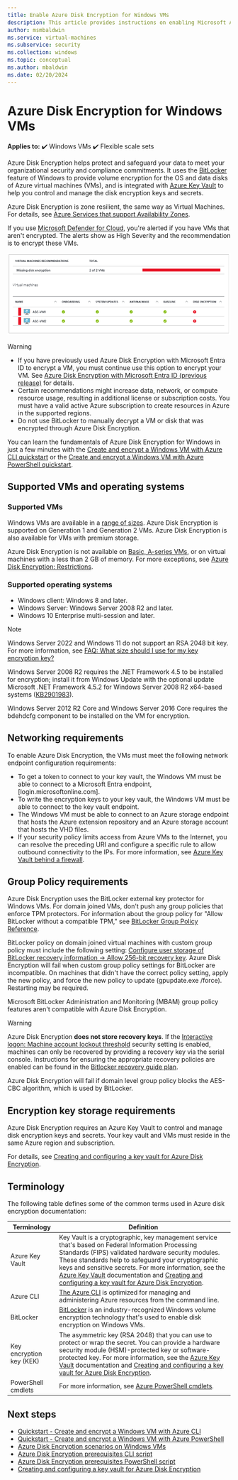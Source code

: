```yaml
---
title: Enable Azure Disk Encryption for Windows VMs
description: This article provides instructions on enabling Microsoft Azure Disk Encryption for Windows VMs.
author: msmbaldwin
ms.service: virtual-machines
ms.subservice: security
ms.collection: windows
ms.topic: conceptual
ms.author: mbaldwin
ms.date: 02/20/2024
---
```


# Azure Disk Encryption for Windows VMs

**Applies to:** :heavy_check_mark: Windows VMs :heavy_check_mark: Flexible scale sets 

Azure Disk Encryption helps protect and safeguard your data to meet your organizational security and compliance commitments. It uses the [BitLocker](https://en.wikipedia.org/wiki/BitLocker) feature of Windows to provide volume encryption for the OS and data disks of Azure virtual machines (VMs), and is integrated with [Azure Key Vault](../../key-vault/index.yml) to help you control and manage the disk encryption keys and secrets.

Azure Disk Encryption is zone resilient, the same way as Virtual Machines. For details, see [Azure Services that support Availability Zones](../../availability-zones/az-region.md).

If you use [Microsoft Defender for Cloud](../../security-center/index.yml), you're alerted if you have VMs that aren't encrypted. The alerts show as High Severity and the recommendation is to encrypt these VMs.

![Microsoft Defender for Cloud disk encryption alert](../media/disk-encryption/security-center-disk-encryption-fig1.png)

> [!WARNING]
> - If you have previously used Azure Disk Encryption with Microsoft Entra ID to encrypt a VM, you must continue use this option to encrypt your VM. See [Azure Disk Encryption with Microsoft Entra ID (previous release)](disk-encryption-overview-aad.md) for details. 
> - Certain recommendations might increase data, network, or compute resource usage, resulting in additional license or subscription costs. You must have a valid active Azure subscription to create resources in Azure in the supported regions.
> - Do not use BitLocker to manually decrypt a VM or disk that was encrypted through Azure Disk Encryption.

You can learn the fundamentals of Azure Disk Encryption for Windows in just a few minutes with the [Create and encrypt a Windows VM with Azure CLI quickstart](disk-encryption-cli-quickstart.md) or the [Create and encrypt a Windows VM with Azure PowerShell quickstart](disk-encryption-powershell-quickstart.md).

## Supported VMs and operating systems

### Supported VMs

Windows VMs are available in a [range of sizes](../sizes-general.md). Azure Disk Encryption is supported on Generation 1 and Generation 2 VMs. Azure Disk Encryption is also available for VMs with premium storage.

Azure Disk Encryption is not available on [Basic, A-series VMs](https://azure.microsoft.com/pricing/details/virtual-machines/series/), or on virtual machines with a less than 2 GB of memory.  For more exceptions, see [Azure Disk Encryption: Restrictions](disk-encryption-windows.md#restrictions).

### Supported operating systems

- Windows client: Windows 8 and later.
- Windows Server: Windows Server 2008 R2 and later.
- Windows 10 Enterprise multi-session and later.  
 
> [!NOTE]
> Windows Server 2022 and Windows 11 do not support an RSA 2048 bit key. For more information, see [FAQ: What size should I use for my key encryption key?](disk-encryption-faq.yml#what-size-should-i-use-for-my-key-encryption-key--kek--)
>
> Windows Server 2008 R2 requires the .NET Framework 4.5 to be installed for encryption; install it from Windows Update with the optional update Microsoft .NET Framework 4.5.2 for Windows Server 2008 R2 x64-based systems ([KB2901983](https://www.catalog.update.microsoft.com/Search.aspx?q=KB2901983)).  
>  
> Windows Server 2012 R2 Core and Windows Server 2016 Core requires the bdehdcfg component to be installed on the VM for encryption.

## Networking requirements
To enable Azure Disk Encryption, the VMs must meet the following network endpoint configuration requirements:
  - To get a token to connect to your key vault, the Windows VM must be able to connect to a Microsoft Entra endpoint, \[login.microsoftonline.com\].
  - To write the encryption keys to your key vault, the Windows VM must be able to connect to the key vault endpoint.
  - The Windows VM must be able to connect to an Azure storage endpoint that hosts the Azure extension repository and an Azure storage account that hosts the VHD files.
  -  If your security policy limits access from Azure VMs to the Internet, you can resolve the preceding URI and configure a specific rule to allow outbound connectivity to the IPs. For more information, see [Azure Key Vault behind a firewall](../../key-vault/general/access-behind-firewall.md).    

## Group Policy requirements

Azure Disk Encryption uses the BitLocker external key protector for Windows VMs. For domain joined VMs, don't push any group policies that enforce TPM protectors. For information about the group policy for "Allow BitLocker without a compatible TPM," see [BitLocker Group Policy Reference](/windows/security/information-protection/bitlocker/bitlocker-group-policy-settings#bkmk-unlockpol1).

BitLocker policy on domain joined virtual machines with custom group policy must include the following setting: [Configure user storage of BitLocker recovery information -> Allow 256-bit recovery key](/windows/security/information-protection/bitlocker/bitlocker-group-policy-settings). Azure Disk Encryption will fail when custom group policy settings for BitLocker are incompatible. On machines that didn't have the correct policy setting, apply the new policy, and force the new policy to update (gpupdate.exe /force).  Restarting may be required.

Microsoft BitLocker Administration and Monitoring (MBAM) group policy features aren't compatible with Azure Disk Encryption.

> [!WARNING]
> Azure Disk Encryption **does not store recovery keys**. If the [Interactive logon: Machine account lockout threshold](/windows/security/threat-protection/security-policy-settings/interactive-logon-machine-account-lockout-threshold) security setting is enabled, machines can only be recovered by providing a recovery key via the serial console. Instructions for ensuring the appropriate recovery policies are enabled can be found in the [Bitlocker recovery guide plan](/windows/security/information-protection/bitlocker/bitlocker-recovery-guide-plan).

Azure Disk Encryption will fail if domain level group policy blocks the AES-CBC algorithm, which is used by BitLocker.

## Encryption key storage requirements  

Azure Disk Encryption requires an Azure Key Vault to control and manage disk encryption keys and secrets. Your key vault and VMs must reside in the same Azure region and subscription.

For details, see [Creating and configuring a key vault for Azure Disk Encryption](disk-encryption-key-vault.md).

## Terminology

The following table defines some of the common terms used in Azure disk encryption documentation:

| Terminology | Definition |
| --- | --- |
| Azure Key Vault | Key Vault is a cryptographic, key management service that's based on Federal Information Processing Standards (FIPS) validated hardware security modules. These standards help to safeguard your cryptographic keys and sensitive secrets. For more information, see the [Azure Key Vault](https://azure.microsoft.com/services/key-vault/) documentation and [Creating and configuring a key vault for Azure Disk Encryption](disk-encryption-key-vault.md). |
| Azure CLI | [The Azure CLI](/cli/azure/install-azure-cli) is optimized for managing and administering Azure resources from the command line.|
| BitLocker |[BitLocker](/previous-versions/windows/it-pro/windows-server-2012-R2-and-2012/hh831713(v=ws.11)) is an industry-recognized Windows volume encryption technology that's used to enable disk encryption on Windows VMs. |
| Key encryption key (KEK) | The asymmetric key (RSA 2048) that you can use to protect or wrap the secret. You can provide a hardware security module (HSM)-protected key or software-protected key. For more information, see the [Azure Key Vault](https://azure.microsoft.com/services/key-vault/) documentation and [Creating and configuring a key vault for Azure Disk Encryption](disk-encryption-key-vault.md). |
| PowerShell cmdlets | For more information, see [Azure PowerShell cmdlets](/powershell/azure/). |

## Next steps

- [Quickstart - Create and encrypt a Windows VM with Azure CLI ](disk-encryption-cli-quickstart.md)
- [Quickstart - Create and encrypt a Windows VM with Azure PowerShell](disk-encryption-powershell-quickstart.md)
- [Azure Disk Encryption scenarios on Windows VMs](disk-encryption-windows.md)
- [Azure Disk Encryption prerequisites CLI script](https://github.com/ejarvi/ade-cli-getting-started) 
- [Azure Disk Encryption prerequisites PowerShell script](https://github.com/Azure/azure-powershell/tree/master/src/Compute/Compute/Extension/AzureDiskEncryption/Scripts)
- [Creating and configuring a key vault for Azure Disk Encryption](disk-encryption-key-vault.md)
